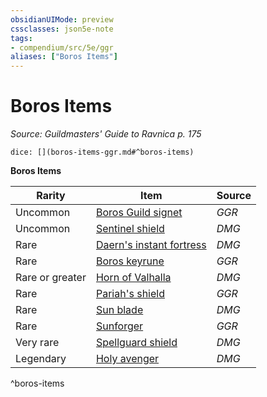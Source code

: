 ```yaml
---
obsidianUIMode: preview
cssclasses: json5e-note
tags:
- compendium/src/5e/ggr
aliases: ["Boros Items"]
---
```

# Boros Items
*Source: Guildmasters' Guide to Ravnica p. 175* 

`dice: [](boros-items-ggr.md#^boros-items)`

**Boros Items**

| Rarity | Item | Source |
|--------|------|--------|
| Uncommon | [Boros Guild signet](/3-Mechanics/CLI/items/boros-guild-signet-ggr.md) | *GGR* |
| Uncommon | [Sentinel shield](/3-Mechanics/CLI/items/sentinel-shield.md) | *DMG* |
| Rare | [Daern's instant fortress](/3-Mechanics/CLI/items/daerns-instant-fortress.md) | *DMG* |
| Rare | [Boros keyrune](/3-Mechanics/CLI/items/boros-keyrune-ggr.md) | *GGR* |
| Rare or greater | [Horn of Valhalla](/3-Mechanics/CLI/items/horn-of-valhalla.md) | *DMG* |
| Rare | [Pariah's shield](/3-Mechanics/CLI/items/pariahs-shield-ggr.md) | *GGR* |
| Rare | [Sun blade](/3-Mechanics/CLI/items/sun-blade.md) | *DMG* |
| Rare | [Sunforger](/3-Mechanics/CLI/items/sunforger-ggr.md) | *GGR* |
| Very rare | [Spellguard shield](/3-Mechanics/CLI/items/spellguard-shield.md) | *DMG* |
| Legendary | [Holy avenger](/3-Mechanics/CLI/items/holy-avenger.md) | *DMG* |
^boros-items